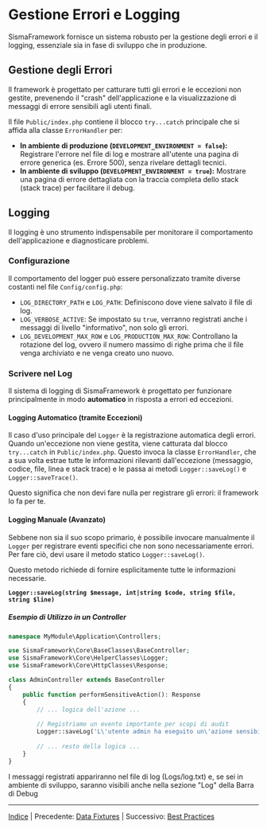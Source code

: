 # Gestione Errori e Logging

SismaFramework fornisce un sistema robusto per la gestione degli errori e il logging, essenziale sia in fase di sviluppo che in produzione.

## Gestione degli Errori

Il framework è progettato per catturare tutti gli errori e le eccezioni non gestite, prevenendo il "crash" dell'applicazione e la visualizzazione di messaggi di errore sensibili agli utenti finali.

Il file `Public/index.php` contiene il blocco `try...catch` principale che si affida alla classe `ErrorHandler` per:
*   **In ambiente di produzione (`DEVELOPMENT_ENVIRONMENT = false`):** Registrare l'errore nel file di log e mostrare all'utente una pagina di errore generica (es. Errore 500), senza rivelare dettagli tecnici.
*   **In ambiente di sviluppo (`DEVELOPMENT_ENVIRONMENT = true`):** Mostrare una pagina di errore dettagliata con la traccia completa dello stack (stack trace) per facilitare il debug.

## Logging

Il logging è uno strumento indispensabile per monitorare il comportamento dell'applicazione e diagnosticare problemi.

### Configurazione

Il comportamento del logger può essere personalizzato tramite diverse costanti nel file `Config/config.php`:

*   `LOG_DIRECTORY_PATH` e `LOG_PATH`: Definiscono dove viene salvato il file di log.
*   `LOG_VERBOSE_ACTIVE`: Se impostato su `true`, verranno registrati anche i messaggi di livello "informativo", non solo gli errori.
*   `LOG_DEVELOPMENT_MAX_ROW` e `LOG_PRODUCTION_MAX_ROW`: Controllano la rotazione del log, ovvero il numero massimo di righe prima che il file venga archiviato e ne venga creato uno nuovo.

### Scrivere nel Log

Il sistema di logging di SismaFramework è progettato per funzionare principalmente in modo **automatico** in risposta a errori ed eccezioni.

#### Logging Automatico (tramite Eccezioni)

Il caso d'uso principale del `Logger` è la registrazione automatica degli errori. Quando un'eccezione non viene gestita, viene catturata dal blocco `try...catch` in `Public/index.php`. Questo invoca la classe `ErrorHandler`, che a sua volta estrae tutte le informazioni rilevanti dall'eccezione (messaggio, codice, file, linea e stack trace) e le passa ai metodi `Logger::saveLog()` e `Logger::saveTrace()`.

Questo significa che non devi fare nulla per registrare gli errori: il framework lo fa per te.

#### Logging Manuale (Avanzato)

Sebbene non sia il suo scopo primario, è possibile invocare manualmente il `Logger` per registrare eventi specifici che non sono necessariamente errori. Per fare ciò, devi usare il metodo statico `Logger::saveLog()`.

Questo metodo richiede di fornire esplicitamente tutte le informazioni necessarie.

**`Logger::saveLog(string $message, int|string $code, string $file, string $line)`**

##### Esempio di Utilizzo in un Controller

```php
namespace MyModule\Application\Controllers;

use SismaFramework\Core\BaseClasses\BaseController;
use SismaFramework\Core\HelperClasses\Logger;
use SismaFramework\Core\HttpClasses\Response;

class AdminController extends BaseController
{
    public function performSensitiveAction(): Response
    {
        // ... logica dell'azione ...
        
        // Registriamo un evento importante per scopi di audit
        Logger::saveLog('L\'utente admin ha eseguito un\'azione sensibile.', 'AUDIT', __FILE__, __LINE__);
        
        // ... resto della logica ...
    }
}
```

I messaggi registrati appariranno nel file di log (Logs/log.txt) e, se sei in ambiente di sviluppo, saranno visibili anche nella sezione "Log" della Barra di Debug

* * *

[Indice](index.md) | Precedente: [Data Fixtures](data-fixtures.md) | Successivo: [Best Practices](best-practices.md)